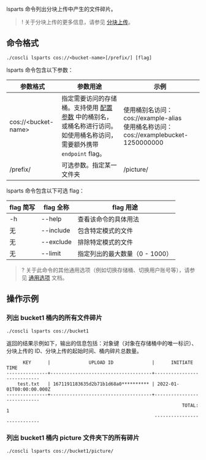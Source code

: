 lsparts 命令列出分块上传中产生的文件碎片。
>! 关于分块上传的更多信息，请参见 [分块上传](https://cloud.tencent.com/document/product/436/14112)。

## 命令格式
```plaintext
./coscli lsparts cos://<bucket-name>[/prefix/] [flag]
```

lsparts 命令包含以下参数：

| 参数格式  | 参数用途     | 示例                |
| --------- | ------------- | ------------------------ |
 cos://&lt;bucket-name&gt; | 指定需要访问的存储桶。支持使用 [配置参数](https://cloud.tencent.com/document/product/436/63144#.E9.85.8D.E7.BD.AE.E5.8F.82.E6.95.B0) 中的桶别名，或桶名称进行访问。如使用桶名称访问，需要额外携带 `endpoint` flag。  |使用桶别名访问：cos://example-alias<br>使用桶名称访问：cos://examplebucket-1250000000    |
| /prefix/          | 可选参数。指定某一文件夹 | /picture/ |

lsparts 命令包含以下可选 flag：

| flag 简写 | flag 全称     | flag 用途                    |
| --------- | ------------- | ---------------------------- |
| -h |  --help |   查看该命令的具体用法  |
|     无      | --include     | 包含特定模式的文件           |
|     无      | --exclude     | 排除特定模式的文件           |
|     无      | --limit       | 指定列出的最大数量（0 - 1000） |

>? 关于此命令的其他通用选项（例如切换存储桶、切换用户账号等），请参见 [通用选项](https://cloud.tencent.com/document/product/436/71763) 文档。
>

## 操作示例

### 列出 bucket1 桶内的所有文件碎片

```plaintext
./coscli lsparts cos://bucket1
```

返回的结果示例如下，输出的信息包括：对象键（对象在存储桶中的唯一标识）、分块上传的 ID、分块上传的起始时间、桶内碎片总数量。

```plaintext
      KEY      |              UPLOAD ID              |      INITIATE TIME
---------------+-------------------------------------+----------------------------
    test.txt   | 1671191183635d2b71b1d68a0********** | 2022-01-01T00:00:00.000Z
---------------+-------------------------------------+----------------------------
                                                                TOTAL: 1
                                                      ----------------------------
```

### 列出 bucket1 桶内 picture 文件夹下的所有碎片

```plaintext
./coscli lsparts cos://bucket1/picture/
```

